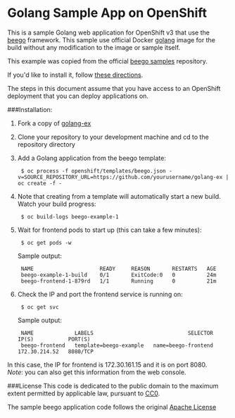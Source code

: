 Golang Sample App on OpenShift
============================

This is a sample Golang web application for OpenShift v3 that use the [beego](http://beego.me/)
framework. This sample use official Docker [golang](https://registry.hub.docker.com/u/library/golang/) image for the build
without any modification to the image or sample itself.

This example was copied from the official [beego samples](https://github.com/beego/samples) repository.

If you'd like to install it, follow [these directions](https://github.com/openshift/golang-ex/blob/master/README.md#installation).  

The steps in this document assume that you have access to an OpenShift deployment that you can deploy applications on.

###Installation: 

1. Fork a copy of [golang-ex](https://github.com/openshift/golang-ex)
2. Clone your repository to your development machine and cd to the repository directory
3. Add a Golang application from the beego template:

		$ oc process -f openshift/templates/beego.json -v=SOURCE_REPOSITORY_URL=https://github.com/yourusername/golang-ex | oc create -f - 

4. Note that creating from a template will automatically start a new build. Watch your build progress:

		$ oc build-logs beego-example-1

5. Wait for frontend pods to start up (this can take a few minutes):  

		$ oc get pods -w


	Sample output:  

    	NAME                     READY     REASON       RESTARTS   AGE
    	beego-example-1-build    0/1       ExitCode:0   0          24m
    	beego-frontend-1-879rd   1/1       Running      0          21m


6. Check the IP and port the frontend service is running on:  

		$ oc get svc


	Sample output:  

		NAME             LABELS                              SELECTOR              IP(S)           PORT(S)
    	beego-frontend   template=beego-example   name=beego-frontend   172.30.214.52   8080/TCP

In this case, the IP for frontend is 172.30.161.15 and it is on port 8080.  
*Note*: you can also get this information from the web console.


###License
This code is dedicated to the public domain to the maximum extent permitted by applicable law, pursuant to [CC0](http://creativecommons.org/publicdomain/zero/1.0/).

The sample beego application code follows the original [Apache License](https://github.com/beego/samples/blob/master/LICENSE)
